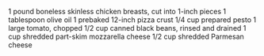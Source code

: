 1 pound boneless skinless chicken breasts, cut into 1-inch pieces 1 tablespoon olive oil 1 prebaked 12-inch pizza crust 1/4 cup prepared pesto 1 large tomato, chopped 1/2 cup canned black beans, rinsed and drained 1 cup shredded part-skim mozzarella cheese 1/2 cup shredded Parmesan cheese